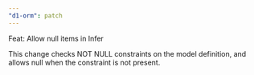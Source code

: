 ```yaml
---
"d1-orm": patch
---
```


Feat: Allow null items in Infer<Model>

This change checks NOT NULL constraints on the model definition, and allows null when the constraint is not present.
